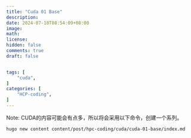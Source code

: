 ```yaml
---
title: "Cuda 01 Base"
description: 
date: 2024-07-18T08:54:09+08:00
image: 
math: 
license: 
hidden: false
comments: true
draft: false


tags: [
    "cuda",
]
categories: [
    "HCP-coding",
]
---
```



Note:
CUDA的内容可能会有点多，所以将会采用以下命令，创建一个系列。
```
hugo new content content/post/hpc-coding/cuda/cuda-01-base/index.md
```